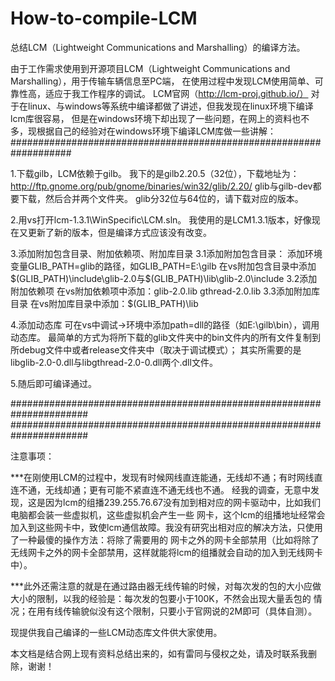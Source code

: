 # How-to-compile-LCM
总结LCM（Lightweight Communications and Marshalling）的编译方法。

由于工作需求使用到开源项目LCM（Lightweight Communications and Marshalling），用于传输车辆信息至PC端，
在使用过程中发现LCM使用简单、可靠性高，适应于我工作程序的调试。
LCM官网（http://lcm-proj.github.io/） 对于在linux、与windows等系统中编译都做了讲述，但我发现在linux环境下编译lcm库很容易，
但是在windows环境下却出现了一些问题，在网上的资料也不多，现根据自己的经验对在windows环境下编译LCM库做一些讲解：
###################################################################

1.下载gilb，LCM依赖于gilb。
我下的是gilb2.20.5（32位），下载地址为：http://ftp.gnome.org/pub/gnome/binaries/win32/glib/2.20/
glib与gilb-dev都要下载，然后合并两个文件夹。
glib分32位与64位的，请下载对应的版本。

2.用vs打开lcm-1.3.1\WinSpecific\LCM.sln。
我使用的是LCM1.3.1版本，好像现在又更新了新的版本，但是编译方式应该没有改变。

3.添加附加包含目录、附加依赖项、附加库目录
3.1添加附加包含目录：
添加环境变量GLIB_PATH=glib的路径，如GLIB_PATH=E:\gilb
在vs附加包含目录中添加$(GLIB_PATH)\include\glib-2.0与$(GLIB_PATH)\lib\glib-2.0\include
3.2添加附加依赖项
在vs附加依赖项中添加：glib-2.0.lib
                    gthread-2.0.lib
3.3添加附加库目录
在vs附加库目录中添加：$(GLIB_PATH)\lib

4.添加动态库
可在vs中调试->环境中添加path=dll的路径（如E:\gilb\bin），调用动态库。
最简单的方式为将所下载的glib文件夹中的bin文件内的所有文件复制到所debug文件中或者release文件夹中（取决于调试模式）；
其实所需要的是libglib-2.0-0.dll与libgthread-2.0-0.dll两个.dll文件。

5.随后即可编译通过。

######################################################################
######################################################################

注意事项：

***在刚使用LCM的过程中，发现有时候网线直连能通，无线却不通；有时网线直连不通，无线却通；更有可能不紧直连不通无线也不通。
经我的调查，无意中发现，这是因为lcm的组播239.255.76.67没有加到相对应的网卡驱动中，比如我们电脑都会装一些虚拟机，这些虚拟机会产生一些
网卡，这个lcm的组播地址经常会加入到这些网卡中，致使lcm通信故障。我没有研究出相对应的解决方法，只使用了一种最傻的操作方法：将除了需要用的
网卡之外的网卡全部禁用（比如将除了无线网卡之外的网卡全部禁用，这样就能将lcm的组播就会自动的加入到无线网卡中）。

***此外还需注意的就是在通过路由器无线传输的时候，对每次发的包的大小应做大小的限制，以我的经验是：每次发的包要小于100K，不然会出现大量丢包的
情况；在用有线传输貌似没有这个限制，只要小于官网说的2M即可（具体自测）。

现提供我自己编译的一些LCM动态库文件供大家使用。

本文档是结合网上现有资料总结出来的，如有雷同与侵权之处，请及时联系我删除，谢谢！
